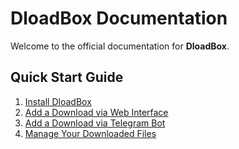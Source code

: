 # DloadBox Documentation

Welcome to the official documentation for **DloadBox**.

## Quick Start Guide

1. [Install DloadBox](installation.md)
2. [Add a Download via Web Interface](web-interface.md)
3. [Add a Download via Telegram Bot](telegram-bot.md)
4. [Manage Your Downloaded Files](file-browser.md)
